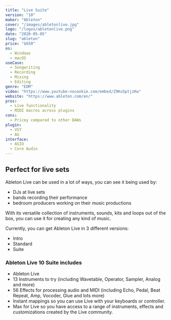 ```yaml
---
title: "Live Suite"
version: "10"
maker: "Ableton"
cover: "/images/abletonlive.jpg"
logo: "/logos/abletonlive.png"
date: "2020-05-05"
slug: "ableton"
price: "$650"
os:
  - Windows
  - macOS
useCase:
  - Songwriting
  - Recording
  - Mixing
  - Editing
genre: "EDM"
video: "https://www.youtube-nocookie.com/embed/Z9Ku5ptjzKw"
website: "https://www.ableton.com/en/"
pros:
  - Live functionality
  - MIDI macros across plugins
cons:
  - Pricey compared to other DAWs
plugin:
  - VST
  - AU
interface:
  - ASIO
  - Core Audio
---
```


## Perfect for live sets

Ableton Live can be used in a lot of ways, you can see it being used by:

- DJs at live sets
- bands recording their performance
- bedroom producers working on their music productions

With its versatile collection of instruments, sounds, kits and loops out of the box, you can use it for creating any kind of music.

Currently, you can get Ableton Live in 3 different versions:

- Intro
- Standard
- Suite

### Ableton Live 10 Suite includes

- Ableton Live
- 13 Instruments to try (including Wavetable, Operator, Sampler, Analog and more)
- 56 Effects for processing audio and MIDI (including Echo, Pedal, Beat Repeat, Amp, Vocoder, Glue and lots more)
- Instant mappings so you can use Live with your keyboards or controller.
- Max for Live so you have access to a range of instruments, effects and customizations created by the Live community.
